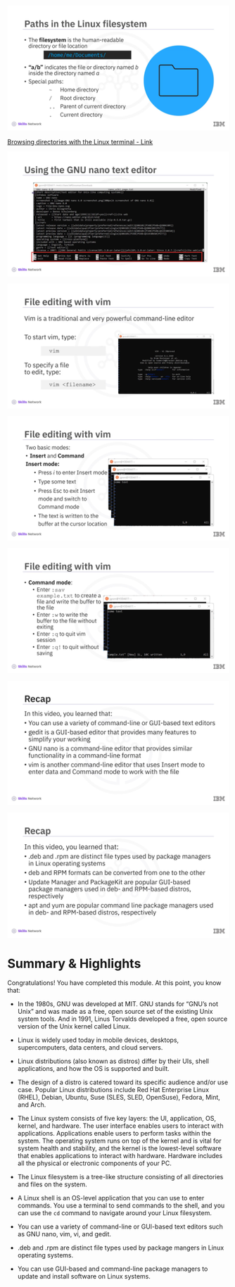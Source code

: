 ![alt text](image.png)

[Browsing directories with the Linux terminal - Link](https://author-ide.skills.network/render?token=eyJhbGciOiJIUzI1NiIsInR5cCI6IkpXVCJ9.eyJtZF9pbnN0cnVjdGlvbnNfdXJsIjoiaHR0cHM6Ly9jZi1jb3Vyc2VzLWRhdGEuczMudXMuY2xvdWQtb2JqZWN0LXN0b3JhZ2UuYXBwZG9tYWluLmNsb3VkL0lCTS1MWDAxMTdFTi1Ta2lsbHNOZXR3b3JrL2xhYnMvdjRfbmV3X2NvbnRlbnQvbGFicy9yZWFkaW5ncy9NMV9Ccm93c2luZ19EaXJlY3Rvcmllc193aXRoX3RoZV9MaW51eF9UZXJtaW5hbC5tZCIsInRvb2xfdHlwZSI6Imluc3RydWN0aW9uYWwtbGFiIiwiYWRtaW4iOmZhbHNlLCJpYXQiOjE3MTE2Mzg2Mzh9.DWavsV90QJwe_hNapT1q8_iKsyJBXBYNLK6weBpFqx8)

![alt text](image-1.png)

![alt text](image-2.png)

![alt text](image-3.png)

![alt text](image-4.png)

![alt text](image-5.png)

![alt text](image-6.png)

# Summary & Highlights

Congratulations! You have completed this module. At this point, you know that:  

- In the 1980s, GNU was developed at MIT. GNU stands for “GNU’s not Unix” and was made as a free, open source set of the existing Unix system tools. And in 1991, Linus Torvalds developed a free, open source version of the Unix kernel called Linux.

- Linux is widely used today in mobile devices, desktops, supercomputers, data centers, and cloud servers. 

- Linux distributions (also known as distros) differ by their UIs, shell applications, and how the OS is supported and built. 

- The design of a distro is catered toward its specific audience and/or use case. Popular Linux distributions include Red Hat Enterprise Linux (RHEL), Debian, Ubuntu, Suse (SLES, SLED, OpenSuse), Fedora, Mint, and Arch. 

- The Linux system consists of five key layers: the UI, application, OS, kernel, and hardware. The user interface enables users to interact with applications. Applications enable users to perform tasks within the system. The operating system runs on top of the kernel and is vital for system health and stability, and the kernel is the lowest-level software that enables applications to interact with hardware. Hardware includes all the physical or electronic components of your PC. 

- The Linux filesystem is a tree-like structure consisting of all directories and files on the system. 

- A Linux shell is an OS-level application that you can use to enter commands. You use a terminal to send commands to the shell, and you can use the `cd` command to navigate around your Linux filesystem. 

- You can use a variety of command-line or GUI-based text editors such as GNU nano, vim, vi, and gedit. 

- .deb and .rpm are distinct file types used by package mangers in Linux operating systems. 

- You can use GUI-based and command-line package managers to update and install software on Linux systems. 